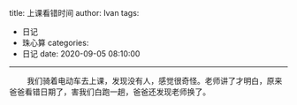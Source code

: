 title: 上课看错时间
author: Ivan
tags:
  - 日记
  - 珠心算
categories:
  - 日记
date: 2020-09-05 08:10:00
---
  &emsp;&emsp; 我们骑着电动车去上课，发现没有人，感觉很奇怪。老师讲了才明白，原来爸爸看错日期了，害我们白跑一趟，爸爸还发现老师换了。